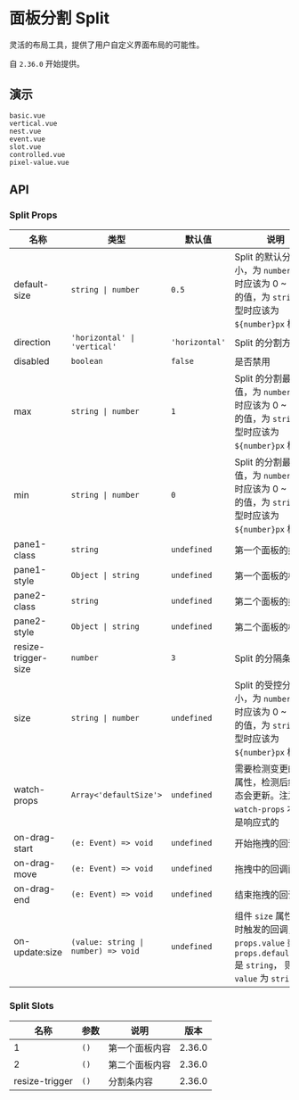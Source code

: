 # 面板分割 Split

灵活的布局工具，提供了用户自定义界面布局的可能性。

自 `2.36.0` 开始提供。

## 演示

```demo
basic.vue
vertical.vue
nest.vue
event.vue
slot.vue
controlled.vue
pixel-value.vue
```

## API

### Split Props

| 名称 | 类型 | 默认值 | 说明 | 版本 |
| --- | --- | --- | --- | --- |
| default-size | `string \| number` | `0.5` | Split 的默认分割大小，为 `number` 类型时应该为 0 ~ 1 之间的值，为 `string` 类型时应该为 `${number}px` 格式 | 2.36.0, `string` 2.38.2 |
| direction | `'horizontal' \| 'vertical'` | `'horizontal'` | Split 的分割方向 | 2.36.0 |
| disabled | `boolean` | `false` | 是否禁用 | 2.36.0 |
| max | `string \| number` | `1` | Split 的分割最大阈值，为 `number` 类型时应该为 0 ~ 1 之间的值，为 `string` 类型时应该为 `${number}px` 格式 | 2.36.0, `string` 2.38.2 |
| min | `string \| number` | `0` | Split 的分割最小阈值，为 `number` 类型时应该为 0 ~ 1 之间的值，为 `string` 类型时应该为 `${number}px` 格式 | 2.36.0, `string` 2.38.2 |
| pane1-class | `string` | `undefined` | 第一个面板的类名 | 2.38.2 |
| pane1-style | `Object \| string` | `undefined` | 第一个面板的样式 | 2.38.2 |
| pane2-class | `string` | `undefined` | 第二个面板的类名 | 2.38.2 |
| pane2-style | `Object \| string` | `undefined` | 第二个面板的样式 | 2.38.2 |
| resize-trigger-size | `number` | `3` | Split 的分隔条大小 | 2.36.0 |
| size | `string \| number` | `undefined` | Split 的受控分割大小，为 `number` 类型时应该为 0 ~ 1 之间的值，为 `string` 类型时应该为 `${number}px` 格式 | 2.38.0, `string` 2.38.2 |
| watch-props | `Array<'defaultSize'>` | `undefined` | 需要检测变更的默认属性，检测后组件状态会更新。注意：`watch-props` 本身不是响应式的 | 2.38.0 |
| on-drag-start | `(e: Event) => void` | `undefined` | 开始拖拽的回调函数 | 2.36.0 |
| on-drag-move | `(e: Event) => void` | `undefined` | 拖拽中的回调函数 | 2.36.0 |
| on-drag-end | `(e: Event) => void` | `undefined` | 结束拖拽的回调函数 | 2.36.0 |
| on-update:size | `(value: string \| number) => void` | `undefined` | 组件 `size` 属性变化时触发的回调，如果 `props.value` 或 `props.defaultValue` 是 `string`， 则 `value` 为 `string` | 2.38.0 |

### Split Slots

| 名称           | 参数 | 说明           | 版本   |
| -------------- | ---- | -------------- | ------ |
| 1              | `()` | 第一个面板内容 | 2.36.0 |
| 2              | `()` | 第二个面板内容 | 2.36.0 |
| resize-trigger | `()` | 分割条内容     | 2.36.0 |
